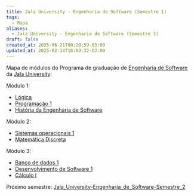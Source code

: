 ```yaml
---
title: Jala University - Engenharia de Software (Semestre 1)
tags:
  - Mapa
aliases:
  - Jala University - Engenharia de Software (Semestre 1)
draft: false
created_at: 2025-06-21T00:20:59-03:00
updated_at: 2025-02-14T16:03:32-03:00
---
```


Mapa de módulos do Programa de graduação de [Engenharia de Software](../notas/2025/05/07/entrada/Jala_University-Engenharia_de_Software.md) da [Jala University](../notas/2025/05/07/entrada/Jala%20University.md):

Módulo 1:
- [Lógica](../notas/2025/06/20/entrada/Jala_University-Logica.md)
- [Programação 1](../notas/2025/06/21/entrada/Jala_University-Programacao_1.md)
- [História da Engenharia de Software](../notas/2025/06/21/entrada/Jala_University-Historia_da_Engenharia_de_Software.md)

Módulo 2:
- [Sistemas operacionais 1](../notas/2025/06/21/entrada/Jala_University-Sistemas_operacionais_1.md)
- [Matemática Discreta](../notas/2025/06/21/entrada/Jala_University-Matematica_Discreta.md)

Módulo 3:
- [Banco de dados 1](../notas/2025/06/21/entrada/Jala_University-Banco_de_dados_1.md)
- [Desenvolvimento de Software 1](../notas/2025/06/21/entrada/Jala_University-Desenvolvimento_de_Software_1.md)
- [Cálculo I](../notas/2025/06/21/entrada/Jala_University-Calculo_I.md)

Próximo semestre: [Jala_University-Engenharia_de_Software-Semestre_2](Jala_University-Engenharia_de_Software-Semestre_2.md)